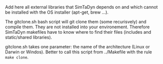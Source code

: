 Add here all external libraries that SimTaDyn depends on and which cannot be installed with the OS installer (apt-get, brew ...).

The gitclone.sh bash script will git clone them (some recurisvely) and compile them. They are not installed into your environement. Therefore SimTaDyn makefiles have to know where to find their files (includes and static/shared libraries).

gitclone.sh takes one parameter: the name of the architecture (Linux or Darwin or Windos). Better to call this script from ../Makefile with the rule `make clone`.
